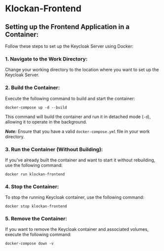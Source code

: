 # Klockan-Frontend

## Setting up the Frontend Application in a Container:

Follow these steps to set up the Keycloak Server using Docker:

### 1. Navigate to the Work Directory:
   
   Change your working directory to the location where you want to set up the Keycloak Server.
   
### 2. Build the Container:
   
   Execute the following command to build and start the container:
   
   ```
   docker-compose up -d --build
   ```
   
   This command will build the container and run it in detached mode (`-d`), allowing it to operate in the background.
   
   ***Note:*** Ensure that you have a valid `docker-compose.yml` file in your work directory.
   
### 3. Run the Container (Without Building):
   
   If you've already built the container and want to start it without rebuilding, use the following command:
   
   ```
   docker run klockan-frontend
   ```
   
### 4. Stop the Container:
 
   To stop the running Keycloak container, use the following command:
   
   ```
   docker stop klockan-frontend
   ```
   
### 5. Remove the Container:
    
   If you want to remove the Keycloak container and associated volumes, execute the following command:
   
   ```
   docker-compose down -v
   ```

